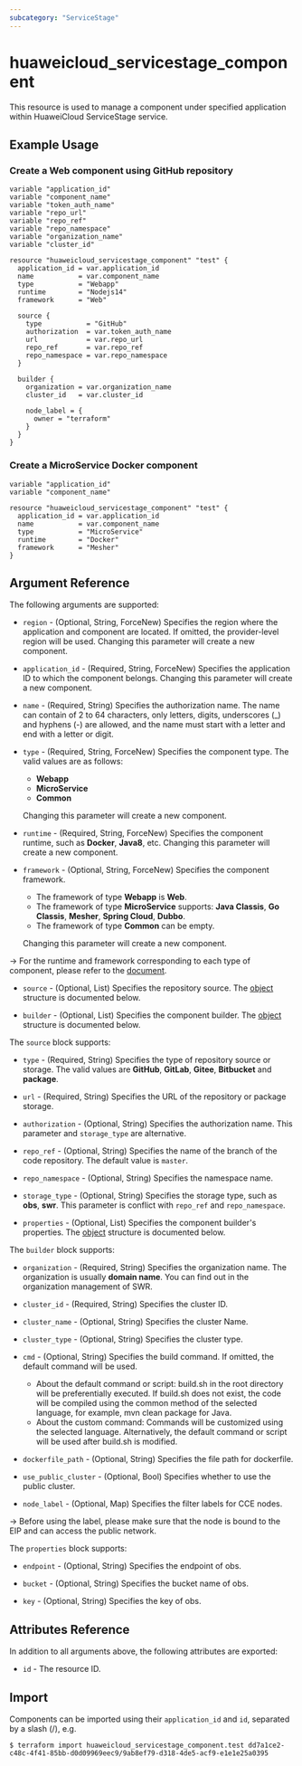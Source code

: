 ```yaml
---
subcategory: "ServiceStage"
---
```


# huaweicloud_servicestage_component

This resource is used to manage a component under specified application within HuaweiCloud ServiceStage service.

## Example Usage

### Create a Web component using GitHub repository

```hcl
variable "application_id"
variable "component_name"
variable "token_auth_name"
variable "repo_url"
variable "repo_ref"
variable "repo_namespace"
variable "organization_name"
variable "cluster_id"

resource "huaweicloud_servicestage_component" "test" {
  application_id = var.application_id
  name           = var.component_name
  type           = "Webapp"
  runtime        = "Nodejs14"
  framework      = "Web"

  source {
    type           = "GitHub"
    authorization  = var.token_auth_name
    url            = var.repo_url
    repo_ref       = var.repo_ref
    repo_namespace = var.repo_namespace
  }

  builder {
    organization = var.organization_name
    cluster_id   = var.cluster_id

    node_label = {
      owner = "terraform"
    }
  }
}
```

### Create a MicroService Docker component

```hcl
variable "application_id"
variable "component_name"

resource "huaweicloud_servicestage_component" "test" {
  application_id = var.application_id
  name           = var.component_name
  type           = "MicroService"
  runtime        = "Docker"
  framework      = "Mesher"
}
```

## Argument Reference

The following arguments are supported:

* `region` - (Optional, String, ForceNew) Specifies the region where the application and component are located.
  If omitted, the provider-level region will be used. Changing this parameter will create a new component.

* `application_id` - (Required, String, ForceNew) Specifies the application ID to which the component belongs.
  Changing this parameter will create a new component.

* `name` - (Required, String) Specifies the authorization name.
  The name can contain of 2 to 64 characters, only letters, digits, underscores (_) and hyphens (-) are allowed, and the
  name must start with a letter and end with a letter or digit.

* `type` - (Required, String, ForceNew) Specifies the component type. The valid values are as follows:
  + **Webapp**
  + **MicroService**
  + **Common**

  Changing this parameter will create a new component.

* `runtime` - (Required, String, ForceNew) Specifies the component runtime, such as **Docker**, **Java8**, etc.
  Changing this parameter will create a new component.

* `framework` - (Optional, String, ForceNew) Specifies the component framework.
  + The framework of type **Webapp** is **Web**.
  + The framework of type **MicroService** supports: **Java Classis**, **Go Classis**, **Mesher**, **Spring Cloud**,
  **Dubbo**.
  + The framework of type **Common** can be empty.

  Changing this parameter will create a new component.

-> For the runtime and framework corresponding to each type of component, please refer to the [document](https://support.huaweicloud.com/intl/en-us/usermanual-servicestage/servicestage_user_0411.html).

* `source` - (Optional, List) Specifies the repository source.
  The [object](#servicestage_component_source) structure is documented below.

* `builder` - (Optional, List) Specifies the component builder.
  The [object](#servicestage_component_builder) structure is documented below.

<a name="servicestage_component_source"></a>
The `source` block supports:

* `type` - (Required, String) Specifies the type of repository source or storage.
  The valid values are **GitHub**, **GitLab**, **Gitee**, **Bitbucket** and **package**.

* `url` - (Required, String) Specifies the URL of the repository or package storage.

* `authorization` - (Optional, String) Specifies the authorization name.
  This parameter and `storage_type` are alternative.

* `repo_ref` - (Optional, String) Specifies the name of the branch of the code repository.
  The default value is `master`.

* `repo_namespace` - (Optional, String) Specifies the namespace name.

* `storage_type` - (Optional, String) Specifies the storage type, such as **obs**, **swr**.
  This parameter is conflict with `repo_ref` and `repo_namespace`.

* `properties` - (Optional, List) Specifies the component builder's properties.
  The [object](#servicestage_component_properties) structure is documented below.

<a name="servicestage_component_builder"></a>
The `builder` block supports:

* `organization` - (Required, String) Specifies the organization name.
  The organization is usually **domain name**. You can find out in the organization management of SWR.

* `cluster_id` - (Required, String) Specifies the cluster ID.

* `cluster_name` - (Optional, String) Specifies the cluster Name.

* `cluster_type` - (Optional, String) Specifies the cluster type.

* `cmd` - (Optional, String) Specifies the build command. If omitted, the default command will be used.
  + About the  default command or script: build.sh in the root directory will be preferentially executed.
    If build.sh does not exist, the code will be compiled using the common method of the selected language,
    for example, mvn clean package for Java.
  + About the custom command: Commands will be customized using the selected language.
    Alternatively, the default command or script will be used after build.sh is modified.

* `dockerfile_path` - (Optional, String) Specifies the file path for dockerfile.

* `use_public_cluster` - (Optional, Bool) Specifies whether to use the public cluster.

* `node_label` - (Optional, Map) Specifies the filter labels for CCE nodes.

-> Before using the label, please make sure that the node is bound to the EIP and can access the public network.

<a name="servicestage_component_properties"></a>
The `properties` block supports:

* `endpoint` - (Optional, String) Specifies the endpoint of obs.

* `bucket` - (Optional, String) Specifies the bucket name of obs.

* `key` - (Optional, String) Specifies the key of obs.

## Attributes Reference

In addition to all arguments above, the following attributes are exported:

* `id` - The resource ID.

## Import

Components can be imported using their `application_id` and `id`, separated by a slash (/), e.g.

```
$ terraform import huaweicloud_servicestage_component.test dd7a1ce2-c48c-4f41-85bb-d0d09969eec9/9ab8ef79-d318-4de5-acf9-e1e1e25a0395
```

